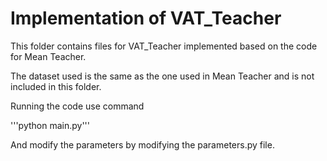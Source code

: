 # Implementation of VAT_Teacher

This folder contains files for VAT_Teacher implemented based on the code for Mean Teacher.

The dataset used is the same as the one used in Mean Teacher and is not included in this folder.

Running the code use command

'''python main.py'''

And modify the parameters by modifying the parameters.py file.
